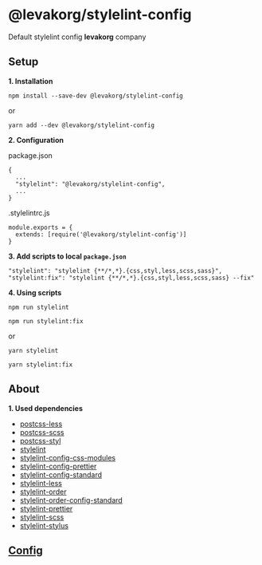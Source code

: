 # @levakorg/stylelint-config

Default stylelint config **levakorg** company

## Setup

**1. Installation**

```
npm install --save-dev @levakorg/stylelint-config
```

or

```
yarn add --dev @levakorg/stylelint-config
```

**2. Configuration**

package.json

```
{
  ...
  "stylelint": "@levakorg/stylelint-config",
  ...
}
```

.stylelintrc.js

```
module.exports = {
  extends: [require('@levakorg/stylelint-config')]
}
```

**3. Add scripts to local `package.json`**

```
"stylelint": "stylelint {**/*,*}.{css,styl,less,scss,sass}",
"stylelint:fix": "stylelint {**/*,*}.{css,styl,less,scss,sass} --fix"
```

**4. Using scripts**

```
npm run stylelint
```

```
npm run stylelint:fix
```

or

```
yarn stylelint
```

```
yarn stylelint:fix
```

## About

**1. Used dependencies**

- [postcss-less](https://www.npmjs.com/package/postcss-less)
- [postcss-scss](https://www.npmjs.com/package/postcss-scss)
- [postcss-styl](https://www.npmjs.com/package/postcss-styl)
- [stylelint](https://www.npmjs.com/package/stylelint)
- [stylelint-config-css-modules](https://www.npmjs.com/package/stylelint-config-css-modules)
- [stylelint-config-prettier](https://www.npmjs.com/package/stylelint-config-prettier)
- [stylelint-config-standard](https://www.npmjs.com/package/stylelint-config-standard)
- [stylelint-less](https://www.npmjs.com/package/stylelint-less)
- [stylelint-order](https://www.npmjs.com/package/stylelint-order)
- [stylelint-order-config-standard](https://www.npmjs.com/package/stylelint-order-config-standard)
- [stylelint-prettier](https://www.npmjs.com/package/stylelint-prettier)
- [stylelint-scss](https://www.npmjs.com/package/stylelint-scss)
- [stylelint-stylus](https://www.npmjs.com/package/stylelint-stylus)

## [Config](https://github.com/levakorg/stylelint-config/blob/master/.stylelint.js)
